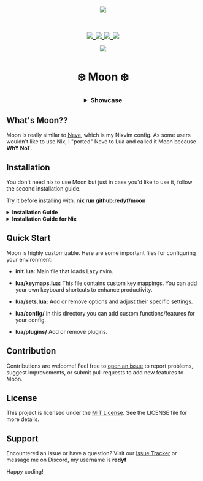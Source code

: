 <h1 align="center">
<a href='#'><img src="https://raw.githubusercontent.com/catppuccin/catppuccin/main/assets/palette/macchiato.png" width="600px"/></a>
  <br>
  <br>
  <div>
    <a href="https://github.com/redyf/Moon/issues">
        <img src="https://img.shields.io/github/issues/redyf/Moon?color=fab387&labelColor=303446&style=for-the-badge">
    </a>
    <a href="https://github.com/redyf/Moon/stargazers">
        <img src="https://img.shields.io/github/stars/redyf/Moon?color=ca9ee6&labelColor=303446&style=for-the-badge">
    </a>
    <a href="https://github.com/redyf/Moon">
        <img src="https://img.shields.io/github/repo-size/redyf/Moon?color=ea999c&labelColor=303446&style=for-the-badge">
    </a>
    <a href="https://github.com/redyf/Moon/blob/main/.github/LICENSE">
        <img src="https://img.shields.io/static/v1.svg?style=for-the-badge&label=License&message=MIT&logoColor=ca9ee6&colorA=313244&colorB=cba6f7"/>
    </a>
    <br>
            <img href="https://builtwithnix.org" src="https://builtwithnix.org/badge.svg"/>
  </div>
</h1>

<h1 align="center">❄️ Moon ❄️</h1>
<h3 align="center">

<details>
    <summary>Showcase</summary>

![Moon](./assets/Moon.png)
![Moon2](./assets/Moon1.png)
![Moon3](./assets/Moon2.png)

</details>

</h3>

## What's Moon??

Moon is really similar to <a href="https://github.com/redyf/Neve">Neve</a>, which is my Nixvim config. As some users wouldn't like to use Nix, I "ported" Neve to Lua and called it Moon because **WhY NoT**.

## Installation

You don't need nix to use Moon but just in case you'd like to use it, follow the second installation guide.

Try it before installing with: <b>nix run github:redyf/moon</b>

<details>
    <summary><b>Installation Guide</b></summary>
    <br>

```markdown
1- Make a backup of your current Neovim config

# required

mv ~/.config/nvim{,.bak}

# optional but recommended

mv ~/.local/share/nvim{,.bak}
mv ~/.local/state/nvim{,.bak}
mv ~/.cache/nvim{,.bak}

2- Clone the repo:

- git clone https://github.com/redyf/Moon ~/.config/nvim
- Remove the .git folder, so you can add it to your own repo later
- rm -rf ~/.config/nvim/.git
- Start Neovim
- nvim
```

</details>

<details>
    <summary><b>Installation Guide for Nix</b></summary>
I'm assuming you already use Nix flakes but in case you don't, please check this tutorial to enable it:

[Flakes](https://nixos.wiki/wiki/Flakes)

<br>
        
```
1- Open flake.nix and add Moon.url = "github:redyf/Moon" to your inputs.

2- Install it by adding inputs.Moon.packages.${system}.default to your environment.systemPackages or home.packages if you're using home-manager.

3- Rebuild your system and you should be done

```

</details>

## Quick Start

Moon is highly customizable. Here are some important files for configuring your environment:

- **init.lua:** Main file that loads Lazy.nvim.

- **lua/keymaps.lua:** This file contains custom key mappings. You can add your own keyboard shortcuts to enhance productivity.

- **lua/sets.lua:** Add or remove options and adjust their specific settings.

- **lua/config/** In this directory you can add custom functions/features for your config.

- **lua/plugins/** Add or remove plugins.


## Contribution

Contributions are welcome! Feel free to [open an issue](https://github.com/redyf/Moon/issues) to report problems, suggest improvements, or submit pull requests to add new features to Moon.

## License

This project is licensed under the [MIT License](LICENSE). See the LICENSE file for more details.

## Support

Encountered an issue or have a question? Visit our [Issue Tracker](https://github.com/redyf/Moon/issues) or message me on Discord, my username is **redyf**

Happy coding!
```
